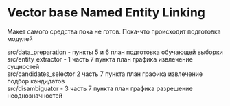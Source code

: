 # Vector base Named Entity Linking  

Макет самого средства пока не готов. Пока-что происходит подготовка модулей

src/data_preparation - пункты 5 и 6 план подготовка обучающей выборки  
src/entity_extractor - 1 часть 7 пункта план графика извлечение сущностей  
src/candidates_selector 2 часть 7 пункта план графика извлечение подбор кандидатов  
src/disambiguator - 3 часть 7 пункта план графика разрешение неоднозначностей  